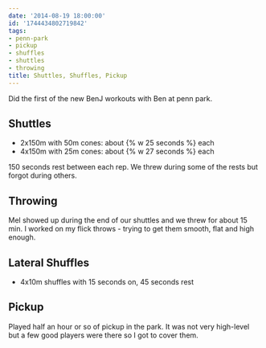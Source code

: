 ```yaml
---
date: '2014-08-19 18:00:00'
id: '1744434802719842'
tags:
- penn-park
- pickup
- shuffles
- shuttles
- throwing
title: Shuttles, Shuffles, Pickup
---
```


Did the first of the new BenJ workouts with Ben at penn park.

## Shuttles

- 2x150m with 50m cones: about {% w 25 seconds %} each
- 4x150m with 25m cones: about {% w 27 seconds %} each

150 seconds rest between each rep. We threw during some of the rests but forgot during others.

## Throwing

Mel showed up during the end of our shuttles and we threw for about 15 min. I worked on my flick throws - trying to get them smooth, flat and high enough.

## Lateral Shuffles

- 4x10m shuffles with 15 seconds on, 45 seconds rest

## Pickup

Played half an hour or so of pickup in the park. It was not very high-level but a few good players were there so I got to cover them.
